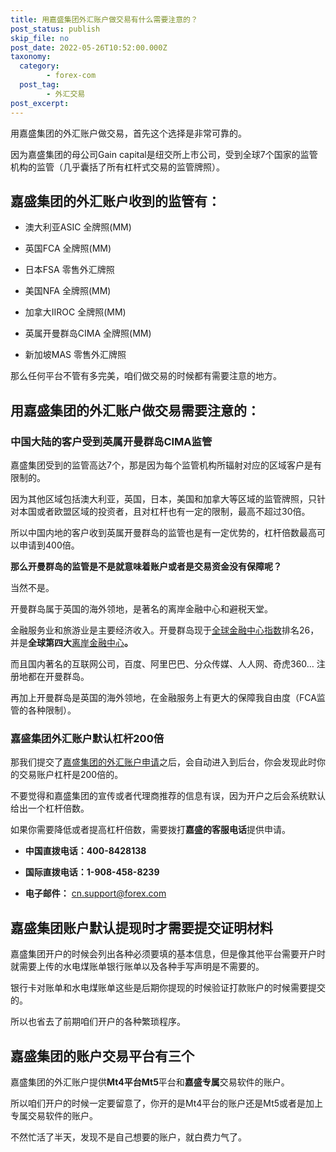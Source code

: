 ```yaml
---
title: 用嘉盛集团外汇账户做交易有什么需要注意的？
post_status: publish
skip_file: no
post_date: 2022-05-26T10:52:00.000Z
taxonomy:
  category:
        - forex-com
  post_tag:
        - 外汇交易
post_excerpt: 
---
```

用嘉盛集团的外汇账户做交易，首先这个选择是非常可靠的。

因为嘉盛集团的母公司Gain capital是纽交所上市公司，受到全球7个国家的监管机构的监管（几乎囊括了所有杠杆式交易的监管牌照）。

## 嘉盛集团的外汇账户收到的监管有：

* 澳大利亚ASIC 全牌照(MM)

* 英国FCA 全牌照(MM)

* 日本FSA 零售外汇牌照

* 美国NFA 全牌照(MM)

* 加拿大IIROC 全牌照(MM)

* 英属开曼群岛CIMA 全牌照(MM)

* 新加坡MAS 零售外汇牌照

那么任何平台不管有多完美，咱们做交易的时候都有需要注意的地方。

## 用嘉盛集团的外汇账户做交易需要注意的：

### 中国大陆的客户受到英属开曼群岛CIMA监管

嘉盛集团受到的监管高达7个，那是因为每个监管机构所辐射对应的区域客户是有限制的。

因为其他区域包括澳大利亚，英国，日本，美国和加拿大等区域的监管牌照，只针对本国或者欧盟区域的投资者，且对杠杆也有一定的限制，最高不超过30倍。

所以中国内地的客户收到英属开曼群岛的监管也是有一定优势的，杠杆倍数最高可以申请到400倍。

**那么开曼群岛的监管是不是就意味着账户或者是交易资金没有保障呢？**

当然不是。

开曼群岛属于英国的海外领地，是著名的离岸金融中心和避税天堂。

金融服务业和旅游业是主要经济收入。开曼群岛现于[全球金融中心指数](https://baike.baidu.com/item/%E5%85%A8%E7%90%83%E9%87%91%E8%9E%8D%E4%B8%AD%E5%BF%83%E6%8C%87%E6%95%B0/1555912)排名26，并是**全球第四大**[离岸金融中心](https://baike.baidu.com/item/%E7%A6%BB%E5%B2%B8%E9%87%91%E8%9E%8D%E4%B8%AD%E5%BF%83/1571205)**。**

而且国内著名的互联网公司，百度、阿里巴巴、分众传媒、人人网、奇虎360… 注册地都在开曼群岛。

再加上开曼群岛是英国的海外领地，在金融服务上有更大的保障我自由度（FCA监管的各种限制）。

### 嘉盛集团外汇账户默认杠杆200倍

那我们提交了[嘉盛集团的外汇账户申请](https://we.laowei8.com/go/forexcomchina)之后，会自动进入到后台，你会发现此时你的交易账户杠杆是200倍的。

不要觉得和嘉盛集团的宣传或者代理商推荐的信息有误，因为开户之后会系统默认给出一个杠杆倍数。

如果你需要降低或者提高杠杆倍数，需要拨打**嘉盛的客服电话**提供申请。

* **中国直拨电话：400-8428138**

* **国际直拨电话：1-908-458-8239**

* **电子邮件：** [cn.support@forex.com](mailto:cn.support@forex.com)

## 嘉盛集团账户默认提现时才需要提交证明材料

嘉盛集团开户的时候会列出各种必须要填的基本信息，但是像其他平台需要开户时就需要上传的水电煤账单银行账单以及各种手写声明是不需要的。

银行卡对账单和水电煤账单这些是后期你提现的时候验证打款账户的时候需要提交的。

所以也省去了前期咱们开户的各种繁琐程序。

## 嘉盛集团的账户交易平台有三个

嘉盛集团的外汇账户提供**Mt4平台Mt5**平台和**嘉盛专属**交易软件的账户。

所以咱们开户的时候一定要留意了，你开的是Mt4平台的账户还是Mt5或者是加上专属交易软件的账户。

不然忙活了半天，发现不是自己想要的账户，就白费力气了。

